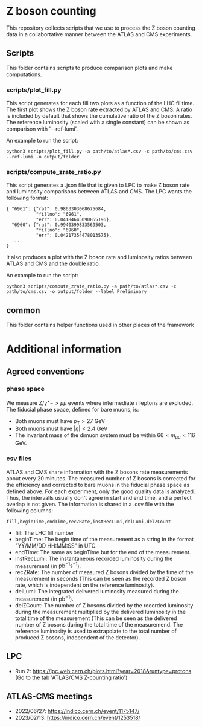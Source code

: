# Z boson counting
This repository collects scripts that we use to process the Z boson counting data in a collabortative manner between the ATLAS and CMS experiments.

## Scripts
This folder contains scripts to produce comparison plots and make computations.

### scripts/plot_fill.py
This script generates for each fill two plots as a function of the LHC filltime. 
The first plot shows the Z boson rate extracted by ATLAS and CMS. 
A ratio is included by default that shows the cumulative ratio of the Z boson rates.
The reference luminosity (scaled with a single constant) can be shown as comparison with '--ref-lumi'.

An example to run the script:
```
python3 scripts/plot_fill.py -a path/to/atlas*.csv -c path/to/cms.csv --ref-lumi -o output/folder
```

### scripts/compute_zrate_ratio.py
This script generates a .json file that is given to LPC to make Z boson rate and luminosity comparisons between ATLAS and CMS. 
The LPC wants the following format:
```
{ "6961": {"rat": 0.9863303068675684,
           "fillno": "6961",
           "err": 0.04184645090855196},
  "6960": {"rat": 0.9940399833569503,
           "fillno": "6960",
           "err": 0.04217354478013575},
  ...
} 
```
It also produces a plot with the Z boson rate and luminosity ratios between ATLAS and CMS and the double ratio. 

An example to run the script:
```
python3 scripts/compute_zrate_ratio.py -a path/to/atlas*.csv -c path/to/cms.csv -o output/folder --label Preliminary
```

## common
This folder contains helper functions used in other places of the framework

# Additional information

## Agreed conventions

### phase space
We measure $\mathrm{Z}/\gamma^{\star}->\mu\mu$ events where intermediate $\tau$ leptons are excluded. 
The fiducial phase space, defined for bare muons, is:
- Both muons must have $p_{\mathrm{T}} > 27$ GeV
- Both muons must have $|\eta| < 2.4$ GeV
- The invariant mass of the dimuon system must be within $66 < m_{\mu\mu} < 116$ GeV.

### csv files
ATLAS and CMS share information with the Z bosons rate measurements about every 20 minutes. 
The measured number of Z bosons is corrected for the efficiency and corrected to bare muons in the fiducial phase space as defined above. 
For each experiment, only the good quality data is analyzed. Thus, the intervalls usually don't agree in start and end time, and a perfect overlap is not given.
The information is shared in a .csv file with the following columns:
```
fill,beginTime,endTime,recZRate,instRecLumi,delLumi,delZCount
```
- fill: The LHC fill number
- beginTime: The begin time of the measurement as a string in the format "YY/MM/DD HH:MM:SS" in UTC.
- endTime: The same as beginTime but for the end of the measurement. 
- instRecLumi: The instantaneous recorded luminosity during the measurement (in $\mathrm{pb}^{-1}\mathrm{s}^{-1}$). 
- recZRate: The number of measured Z bosons divided by the time of the measurement in seconds (This can be seen as the recorded Z boson rate, which is independent on the reference luminosity). 
- delLumi: The integrated delivered luminosity measured during the measurement (in $\mathrm{pb}^{-1}$). 
- delZCount: The number of Z bosons divided by the recorded luminosity during the measurement multiplied by the delivered luminosity in the total time of the measurement (This can be seen as the delivered number of Z bosons during the total time of the measuremend. The reference luminosity is used to extrapolate to the total number of produced Z bosons, independent of the detector). 

## LPC
- Run 2: https://lpc.web.cern.ch/plots.html?year=2018&runtype=protons
(Go to the tab 'ATLAS/CMS Z-counting ratio')

## ATLAS-CMS meetings
- 2022/06/27: https://indico.cern.ch/event/1175147/
- 2023/02/13: https://indico.cern.ch/event/1253518/

